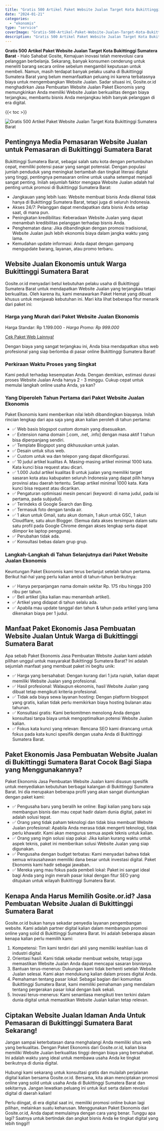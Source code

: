 ```yaml
---
title: "Gratis 500 Artikel Paket Website Jualan Target Kota Bukittinggi Sumatera Barat"
date: "2024-01-21"
categories: 
  - "ekonomis"
type: "service"
coverImage: "Gratis-500-Artikel-Paket-Website-Jualan-Target-Kota-Bukittinggi-Sumatera-Barat.png"
description: "Gratis 500 Artikel Paket Website Jualan Target Kota Bukittinggi Sumatera Barat. Perlu diingat, di era digital saat ini, memiliki promosi online bukan lagi pi..."
---
```


**Gratis 500 Artikel Paket Website Jualan Target Kota Bukittinggi Sumatera Barat** - Halo Sahabat Gosite, Kemajuan inovasi telah merevolusi cara pelanggan berbelanja. Sekarang, banyak konsumen cenderung untuk meneliti barang secara online sebelum mengambil keputusan untuk membeli. Namun, masih terdapat banyak pelaku usaha di Bukittinggi Sumatera Barat yang belum memanfaatkan peluang ini karena terbatasnya biaya untuk mengembangkan Website Jualan. Sadar situasi ini, Gosite.or.id menghadirkan Jasa Pembuatan Website Jualan Paket Ekonomis yang memungkinkan Anda memiliki Website Jualan berkualitas dengan biaya terjangkau, membantu bisnis Anda menjangkau lebih banyak pelanggan di era digital.

{{< toc >}}

![Gratis 500 Artikel Paket Website Jualan Target Kota Bukittinggi Sumatera Barat](/images/ekonomis/Gratis-500-Artikel-Paket-Website-Jualan-Target-Kota-Bukittinggi-Sumatera-Barat.png)

## Pentingnya Media Pemasaran Website Jualan untuk Pemasaran di Bukittinggi Sumatera Barat

Bukittinggi Sumatera Barat, sebagai salah satu kota dengan pertumbuhan cepat, memiliki potensi pasar yang sangat potensial. Dengan populasi jumlah penduduk yang meningkat bertambah dan tingkat literasi digital yang tinggi, pentingnya pemasaran online untuk usaha setempat menjadi sangat penting. Inilah sejumlah faktor mengapa Website Jualan adalah hal penting untuk promosi di Bukittinggi Sumatera Barat:

- Jangkauan yang lebih luas: Website membuat bisnis Anda dikenal tidak hanya di Bukittinggi Sumatera Barat, tetapi juga di seluruh Indonesia.
- Akses 24/7: Pelanggan dapat mendapatkan data bisnis Anda setiap saat, di mana pun.
- Peningkatan kredibilitas: Keberadaan Website Jualan yang dapat menambah kredibilitas pelanggan terhadap bisnis Anda.
- Penghematan dana: Jika dibandingkan dengan promosi tradisional, Website Jualan jauh lebih ekonomis biaya dalam jangka waktu yang lama.
- Kemudahan update informasi: Anda dapat dengan gampang mengupdate barang, layanan, atau promo terbaru.

## Website Jualan Ekonomis untuk Warga Bukittinggi Sumatera Barat

Gosite.or.id menyadari betul kebutuhan pelaku usaha di Bukittinggi Sumatera Barat untuk mendapatkan Website Jualan yang terjangkau tetapi berkualitas. Oleh karena itu, kami menawarkan Paket Hemat yang dibuat khusus untuk menjawab kebutuhan ini. Mari kita lihat beberapa fitur menarik dari paket ini:

### Harga yang Murah dari Paket Website Jualan Ekonomis

<a class="cta-button">Harga Standar: Rp 1.199.000 - <em>Harga Promo: Rp 999.000</em></a>

<a href="/jasa-web/" class="cta-button">Cek Paket Web Lainnya!</a>

Dengan biaya yang sangat terjangkau ini, Anda bisa mendapatkan situs web profesional yang siap berlomba di pasar online Bukittinggi Sumatera Barat!

### Perkiraan Waktu Proses yang Singkat

Kami peduli terhadap kesempatan Anda. Dengan demikian, estimasi durasi proses Website Jualan Anda hanya 2 - 3 minggu. Cukup cepat untuk memulai langkah online usaha Anda, ya kan?

### Yang Diperoleh Tahun Pertama dari Paket Website Jualan Ekonomis

Paket Ekonomis kami memberikan nilai lebih dibandingkan biayanya. Inilah rincian lengkap dari apa saja yang akan kalian peroleh di tahun pertama:

- ✅ Web basis blogspot custom domain yang disesuaikan.
- ✅ Extension nama domain \[.com, .net, .info\] dengan masa aktif 1 tahun bisa diperpanjang sendiri.
- ✅ Template Blogspot yang dikhususkan untuk jualan.
- ✅ Desain untuk situs web.
- ✅ Custom untuk wa dan telepon yang dapat dikonfigurasi.
- ✅ 10 judul artikel kualitas A. Masing-masing artikel minimal 1000 kata. Kata kunci bisa request atau dicari.
- ✅ 1.000 Judul artikel kualitas B untuk jualan yang memiliki target sasaran kota atau kabupaten seluruh Indonesia yang dapat pilih hanya provinsi atau daerah tertentu. Setiap artikel minimal 1000 kata. Kata kunci bisa request atau dicarikan.
- ✅ Pengaturan optimisasi mesin pencari (keyword: di nama judul, pada isi pertama, pada subjudul).
- ✅ Terindeks di Google Search dan Bing.
- ✅ Termasuk foto dengan tanda air.
- ✅ 1 akun untuk Gmail, satu akun domain, 1 akun untuk GSC, 1 akun Cloudflare, satu akun Blogger. (Semua data akses tersimpan dalam satu satu profil pada Google Chrome dengan akses lengkap serta dapat diimpor ke laptop pengguna).
- ✅ Perubahan tidak ada.
- ✅ Konsultasi bebas dalam grup grup.

### Langkah-Langkah di Tahun Selanjutnya dari Paket Website Jualan Ekonomis

Keuntungan Paket Ekonomis kami terus berlanjut setelah tahun pertama. Berikut hal-hal yang perlu kalian ambil di tahun-tahun berikutnya:

- ✅ Hanya perpanjangan nama domain sekitar Rp. 175 ribu hingga 200 ribu per tahun.
- ✅ Beli artikel (jika kalian mau menambah artikel).
- ✅ Artikel yang didapat di tahun selalu ada.
- ✅ Apabila mau update tanggal dan tahun & tahun pada artikel yang lama dikenakan biaya per 1 judul.

## Manfaat Paket Ekonomis Jasa Pembuatan Website Jualan Untuk Warga di Bukittinggi Sumatera Barat

Apa sebab Paket Ekonomis Jasa Pembuatan Website Jualan kami adalah pilihan unggul untuk masyarakat Bukittinggi Sumatera Barat? Ini adalah sejumlah manfaat yang membuat paket ini begitu unik:

- ✅ Harga yang bersahabat: Dengan kurang dari 1 juta rupiah, kalian dapat memiliki Website Jualan yang profesional.
- ✅ Hasil profesional: Walaupun ekonomis, hasil Website Jualan yang dibuat tetap mengikuti kriteria profesional.
- ✅ Tidak ada biaya sewa layanan hosting: Dengan platform blogspot yang gratis, kalian tidak perlu memikirkan biaya hosting bulanan atau tahunan.
- ✅ Konsultasi gratis: Kami berkomitmen menolong Anda dengan konsultasi tanpa biaya untuk mengoptimalkan potensi Website Jualan kalian.
- ✅ Fokus kata kunci yang relevan: Rencana SEO kami dirancang untuk fokus pada kata kunci spesifik dengan usaha Anda di Bukittinggi Sumatera Barat.

## Paket Ekonomis Jasa Pembuatan Website Jualan di Bukittinggi Sumatera Barat Cocok Bagi Siapa yang Menggunakannya?

Paket Ekonomis Jasa Pembuatan Website Jualan kami disusun spesifik untuk menyediakan kebutuhan berbagai kalangan di Bukittinggi Sumatera Barat. Ini dia merupakan beberapa profil yang akan sangat diuntungkan dengan paket kami:

- ✅ Pengusaha baru yang beralih ke online: Bagi kalian yang baru saja membangun bisnis dan mau cepat hadir dalam dunia digital, paket ini adalah solusi tepat.
- ✅ Orang yang tidak paham teknologi dan tidak bisa membuat Website Jualan profesional: Apabila Anda merasa tidak mengerti teknologi, tidak perlu khawatir. Kami akan mengurus semua aspek teknis untuk kalian.
- ✅ Orang yang ingin solusi siap pakai: Jika kalian kurang waktu untuk aspek teknis, paket ini memberikan solusi Website Jualan yang siap digunakan.
- ✅ Pengusaha dengan budget terbatas: Kami menyadari bahwa tidak semua wirausahawan memiliki dana besar untuk investasi digital. Paket Ekonomis kami hadir sebagai jawaban.
- ✅ Mereka yang mau fokus pada pembeli lokal: Paket ini sangat ideal bagi Anda yang ingin meraih pasar lokal dengan fitur SEO yang ditujukan untuk wilayah Bukittinggi Sumatera Barat.

## Kenapa Anda Harus Memilih Gosite.or.id? Jasa Pembuatan Website Jualan di Bukittinggi Sumatera Barat

Gosite.or.id bukan hanya sekadar penyedia layanan pengembangan website. Kami adalah partner digital kalian dalam membangun promosi online yang solid di Bukittinggi Sumatera Barat. Ini adalah beberapa alasan kenapa kalian perlu memilih kami:

1. Kompetensi: Tim kami terdiri dari ahli yang memiliki keahlian luas di industri digital.
2. Orientasi hasil: Kami tidak sekadar membuat website, tetapi juga memastikan Website Jualan Anda dapat mencapai sasaran bisnisnya.
3. Bantuan terus-menerus: Dukungan kami tidak berhenti setelah Website Jualan selesai. Kami akan mendukung kalian dalam proses digital Anda.
4. Pemahaman tentang pasar lokal: Sebagai bagian dari komunitas Bukittinggi Sumatera Barat, kami memiliki pemahaman yang mendalam tentang pergerakan pasar lokal dengan baik sekali.
5. Inovasi terus-menerus: Kami senantiasa mengikuti tren terkini dalam dunia digital untuk memastikan Website Jualan kalian tetap relevan.

## Ciptakan Website Jualan Idaman Anda Untuk Pemasaran di Bukittinggi Sumatera Barat Sekarang!

Jangan sampai keterbatasan dana menghalangi Anda memiliki situs web yang berkualitas. Dengan Paket Ekonomis dari Gosite.or.id, kalian bisa memiliki Website Jualan berkualitas tinggi dengan biaya yang bersahabat. Ini adalah waktu yang ideal untuk membawa usaha Anda ke tingkat berikutnya di dunia digital.

Hubungi kami sekarang untuk konsultasi gratis dan mulailah perjalanan digital kalian bersama Gosite.or.id. Bersama, kita akan menciptakan promosi online yang solid untuk usaha Anda di Bukittinggi Sumatera Barat dan sekitarnya. Jangan lewatkan peluang ini untuk ikut serta dalam revolusi digital di daerah kalian!

Perlu diingat, di era digital saat ini, memiliki promosi online bukan lagi pilihan, melainkan suatu keharusan. Menggunakan Paket Ekonomis dari Gosite.or.id, Anda dapat memulainya dengan cara yang benar. Tunggu apa lagi? Saatnya untuk bertindak dan angkat bisnis Anda ke tingkat digital yang lebih tinggi!!